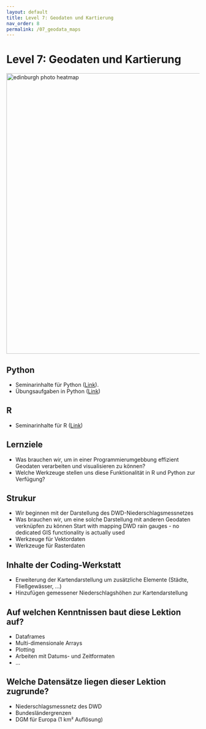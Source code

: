 ```yaml
---
layout: default
title: Level 7: Geodaten und Kartierung
nav_order: 8
permalink: /07_geodata_maps
---
```



# Level 7: Geodaten und Kartierung

<a data-flickr-embed="true" href="https://www.flickr.com/photos/stevefaeembra/3598407845/" title="edinburgh photo heatmap"><img src="https://live.staticflickr.com/2427/3598407845_e64a999d10_b.jpg" width="1024" height="731" alt="edinburgh photo heatmap"></a><script async src="//embedr.flickr.com/assets/client-code.js" charset="utf-8"></script>

## Python

- Seminarinhalte für Python ([Link](python/mastering-geodata-in-python.html)).
- Übungsaufgaben in Python ([Link](python/uebung/uebung.html))

## R

- Seminarinhalte für R ([Link](R/mastering-geodata-in-r.html))


## Lernziele

- Was brauchen wir, um in einer Programmierumgebbung effizient Geodaten verarbeiten
und visualisieren zu können?
- Welche Werkzeuge stellen uns diese Funktionalität in R und Python zur Verfügung?

## Strukur

- Wir beginnen mit der Darstellung des DWD-Niederschlagsmessnetzes
- Was brauchen wir, um eine solche Darstellung mit anderen Geodaten verknüpfen zu können
Start with mapping DWD rain gauges - no dedicated GIS functionality is actually used
- Werkzeuge für Vektordaten
- Werkzeuge für Rasterdaten

## Inhalte der Coding-Werkstatt

- Erweiterung der Kartendarstellung um zusätzliche Elemente (Städte, Fließgewässer, ...)
- Hinzufügen gemessener Niederschlagshöhen zur Kartendarstellung


## Auf welchen Kenntnissen baut diese Lektion auf?

- Dataframes
- Multi-dimensionale Arrays
- Plotting
- Arbeiten mit Datums- und Zeitformaten
- ...

## Welche Datensätze liegen dieser Lektion zugrunde?

- Niederschlagsmessnetz des DWD
- Bundesländergrenzen
- DGM für Europa (1 km² Auflösung)

